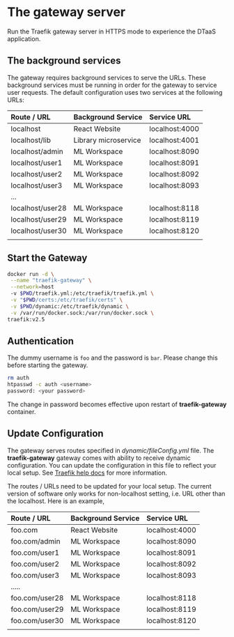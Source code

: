 # The gateway server

Run the Traefik gateway server in HTTPS mode to experience the DTaaS application.

## The background services

The gateway requires background services to serve the URLs. These background
services must be running in order for the gateway to service user requests.
The default configuration uses two services at the following URLs:

| Route / URL | Background Service | Service URL |
|:---|:---|:---|
| localhost | React Website | localhost:4000 |
| localhost/lib | Library microservice | localhost:4001 |
| localhost/admin | ML Workspace | localhost:8090 |
| localhost/user1 | ML Workspace | localhost:8091 |
| localhost/user2 | ML Workspace | localhost:8092 |
| localhost/user3 | ML Workspace | localhost:8093 |
| ... |
| localhost/user28 | ML Workspace | localhost:8118 |
| localhost/user29 | ML Workspace | localhost:8119 |
| localhost/user30 | ML Workspace | localhost:8120 |
||

## Start the Gateway

```bash
docker run -d \
 --name "traefik-gateway" \
 --network=host 
 -v $PWD/traefik.yml:/etc/traefik/traefik.yml \
 -v "$PWD/certs:/etc/traefik/certs" \
 -v $PWD/dynamic:/etc/traefik/dynamic \
 -v /var/run/docker.sock:/var/run/docker.sock \
traefik:v2.5
```

## Authentication

The dummy username is `foo` and the password is `bar`.
Please change this before starting the gateway.

```bash
rm auth
htpasswd -c auth <username>
password: <your password>
```

The change in password becomes effective upon restart of **traefik-gateway** container.

## Update Configuration

The gateway serves routes specified in _dynamic/fileConfig.yml_ file.
The **traefik-gateway** gateway comes with ability to receive dynamic configuration.
You can update the configuration in this file to reflect your local setup.
See [Traefik help docs](https://doc.traefik.io/traefik/providers/file/)
for more information.

The routes / URLs need to be updated for your local setup. The current version of software only works for non-localhost setting, i.e. URL other than the localhost. Here is an example,

| Route / URL | Background Service | Service URL |
|:---|:---|:---|
| foo.com | React Website | localhost:4000 |
| foo.com/admin | ML Workspace | localhost:8090 |
| foo.com/user1 | ML Workspace | localhost:8091 |
| foo.com/user2 | ML Workspace | localhost:8092 |
| foo.com/user3 | ML Workspace | localhost:8093 |
| ..... |
| foo.com/user28 | ML Workspace | localhost:8118 |
| foo.com/user29 | ML Workspace | localhost:8119 |
| foo.com/user30 | ML Workspace | localhost:8120 |
||
